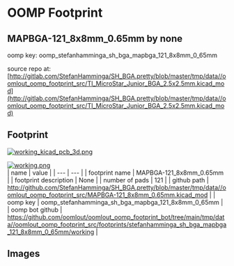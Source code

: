 # OOMP Footprint  
## MAPBGA-121_8x8mm_0.65mm  by none  
  
oomp key: oomp_stefanhamminga_sh_bga_mapbga_121_8x8mm_0_65mm  
  
source repo at: [http://gitlab.com/StefanHamminga/SH_BGA.pretty/blob/master/tmp/data//oomlout_oomp_footprint_src/TI_MicroStar_Junior_BGA_2.5x2.5mm.kicad_mod](http://gitlab.com/StefanHamminga/SH_BGA.pretty/blob/master/tmp/data//oomlout_oomp_footprint_src/TI_MicroStar_Junior_BGA_2.5x2.5mm.kicad_mod)  
## Footprint  
  
[![working_kicad_pcb_3d.png](working_kicad_pcb_3d_600.png)](working_kicad_pcb_3d.png)  
  
[![working.png](working_600.png)](working.png)  
| name | value | 
| --- | --- | 
| footprint name | MAPBGA-121_8x8mm_0.65mm | 
| footprint description | None | 
| number of pads | 121 | 
| github path | http://github.com/StefanHamminga/SH_BGA.pretty/blob/master/tmp/data//oomlout_oomp_footprint_src/MAPBGA-121_8x8mm_0.65mm.kicad_mod | 
| oomp key | oomp_stefanhamminga_sh_bga_mapbga_121_8x8mm_0_65mm | 
| oomp bot github | https://github.com/oomlout/oomlout_oomp_footprint_bot/tree/main/tmp/data//oomlout_oomp_footprint_src/footprints/stefanhamminga_sh_bga_mapbga_121_8x8mm_0_65mm/working | 
## Images  
